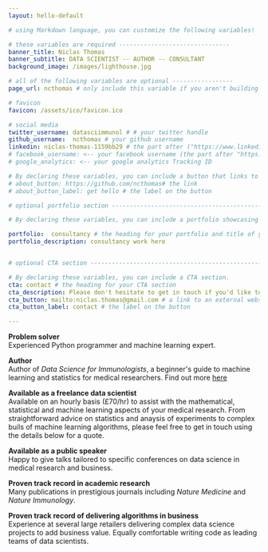 ```yaml
---
layout: hello-default

# using Markdown language, you can customize the following variables!

# these variables are required -------------------------------
banner_title: Niclas Thomas
banner_subtitle: DATA SCIENTIST -- AUTHOR -- CONSULTANT
background_image: /images/lighthouse.jpg

# all of the following variables are optional -----------------
page_url: ncthomas # only include this variable if you aren't building the page to your primary domain 

# favicon
favicon: /assets/ico/favicon.ico

# social media
twitter_username: datasciimmunol # # your twitter handle
github_username:  ncthomas # your github username
linkedin: niclas-thomas-1159bb29 # the part after ("https://www.linkedin.com/in/...")
# facebook_username: <-- your facebook username (the part after "https://www.facebook.com/...")
# google_analytics: <-- your google analytics Tracking ID

# By declaring these variables, you can include a button that links to an external website or to media.
# about_button: https://github.com/ncthomas# the link
# about_button_label: get hello # the label on the button

# optional portfolio section ------------------------------------------

# By declaring these variables, you can include a portfolio showcasing your work and organize your portfolio's items into a custom layout, all without adding any CSS. In addition, you must 1) create an HTML file in the_includes folder for each project with the text you'd like to display, and 2) create a YAML file in the _data folder describing the order in which each project should be shown and categorized. See `/includes/example.html` and `/_data/work.yml` for examples.

portfolio:  consultancy # the heading for your portfolio and title of your YAML file
portfolio_description: consultancy work here


# optional CTA section --------------------------------------------------

# By declaring these variables, you can include a CTA section.
cta: contact # the heading for your CTA section
cta_description: Please don't hesitate to get in touch if you'd like to collaborate or get a quote for work. # a description to be desplayed below the heading and above the content
cta_button: mailto:niclas.thomas@gmail.com # a link to an external website or to media
cta_button_label: contact # the label on the button

---			
```

[//]: # (write a bit about yourself here)

**Problem solver**  
Experienced Python programmer and machine learning expert.

**Author**  
Author of *Data Science for Immunologists*, a beginner's guide to machine learning and statistics for medical researchers. Find out more [here](http://www.datascienceforimmunologists.com)

**Available as a freelance data scientist**  
Available on an hourly basis (£70/hr) to assist with the mathematical, statistical and machine learning aspects of your medical research. From straightforward advice on statistics and anaysis of experiments to complex buils of machine learning algorithms, please feel free to get in touch using the details below for a quote.

**Available as a public speaker**  
Happy to give talks tailored to specific conferences on data science in medical research and business.

**Proven track record in academic research**  
Many publications in prestigious journals including *Nature Medicine* and *Nature Immunology*.

**Proven track record of delivering algorithms in business**  
Experience at several large retailers delivering complex data science projects to add business value. Equally comfortable writing code as leading teams of data scientists.
